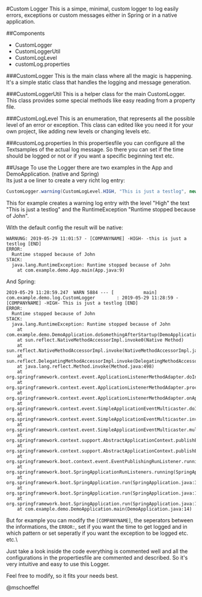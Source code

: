 #Custom Logger
This is a simpe, minimal, custom logger to log easily errors, exceptions or custom messages either in Spring or in a native application.

##Components
- CustomLogger
- CustomLoggerUtil
- CustomLogLevel
- customLog.properties

###CustomLogger
This is the main class where all the magic is happening. It's a simple static class that handles the logging and message generation.

###CustomLoggerUtil
This is a helper class for the main CustomLogger. This class provides some special methods like easy reading from a property file.

###CustomLogLevel
This is an enumeration, that represents all the possible level of an error or exception. This class can edited like you need it for your own project, like adding new levels or changing levels etc.

###customLog.properties
In this propertiesfile you can configure all the Textsamples of the actual log message. So there you can set if the time should be logged or not or if you want a specific beginning text etc.

##Usage
To use the Logger there are two examples in the App and DemoApplication. (native and Spring)\
Its just a oe liner to create a very richt log entry:
```java
CustomLogger.warning(CustomLogLevel.HIGH, "This is just a testlog", new RuntimeException("Runtime stopped because of John"));
```
This for example creates a warning log entry with the level "High" the text "This is just a testlog" and the RuntimeException "Runtime stopped because of John".

With the default config the result will be native:
```text
WARNUNG: 2019-05-29 11:01:57 - [COMPANYNAME] -HIGH- -this is just a testlog [END]
ERROR:
  Runtime stopped because of John
STACK:
  java.lang.RuntimeException: Runtime stopped because of John
	at com.example.demo.App.main(App.java:9)
```
And Spring:
```text
2019-05-29 11:28:59.247  WARN 5884 --- [           main] com.example.demo.log.CustomLogger        : 2019-05-29 11:28:59 - [COMPANYNAME] -HIGH- This is just a testlog [END]
ERROR:
  Runtime stopped because of John
STACK:
  java.lang.RuntimeException: Runtime stopped because of John
	at com.example.demo.DemoApplication.doSomethingAfterStartup(DemoApplication.java:23)
	at sun.reflect.NativeMethodAccessorImpl.invoke0(Native Method)
	at sun.reflect.NativeMethodAccessorImpl.invoke(NativeMethodAccessorImpl.java:62)
	at sun.reflect.DelegatingMethodAccessorImpl.invoke(DelegatingMethodAccessorImpl.java:43)
	at java.lang.reflect.Method.invoke(Method.java:498)
	at org.springframework.context.event.ApplicationListenerMethodAdapter.doInvoke(ApplicationListenerMethodAdapter.java:261)
	at org.springframework.context.event.ApplicationListenerMethodAdapter.processEvent(ApplicationListenerMethodAdapter.java:179)
	at org.springframework.context.event.ApplicationListenerMethodAdapter.onApplicationEvent(ApplicationListenerMethodAdapter.java:142)
	at org.springframework.context.event.SimpleApplicationEventMulticaster.doInvokeListener(SimpleApplicationEventMulticaster.java:172)
	at org.springframework.context.event.SimpleApplicationEventMulticaster.invokeListener(SimpleApplicationEventMulticaster.java:165)
	at org.springframework.context.event.SimpleApplicationEventMulticaster.multicastEvent(SimpleApplicationEventMulticaster.java:139)
	at org.springframework.context.support.AbstractApplicationContext.publishEvent(AbstractApplicationContext.java:402)
	at org.springframework.context.support.AbstractApplicationContext.publishEvent(AbstractApplicationContext.java:359)
	at org.springframework.boot.context.event.EventPublishingRunListener.running(EventPublishingRunListener.java:105)
	at org.springframework.boot.SpringApplicationRunListeners.running(SpringApplicationRunListeners.java:78)
	at org.springframework.boot.SpringApplication.run(SpringApplication.java:332)
	at org.springframework.boot.SpringApplication.run(SpringApplication.java:1260)
	at org.springframework.boot.SpringApplication.run(SpringApplication.java:1248)
	at com.example.demo.DemoApplication.main(DemoApplication.java:14)
```

But for example you can modify the `[COMPANYNAME]`, the seperators between the informations, the `ERROR:`, set if you want the time to get logged and in which pattern or set seperatly if you want the exception to be logged etc. etc.\

Just take a look inside the code everything is commented well and all the configurations in the propertiesfile are commented and described. So it's very intuitive and easy to use this Logger.

Feel free to modify, so it fits your needs best.

@mschoeffel
